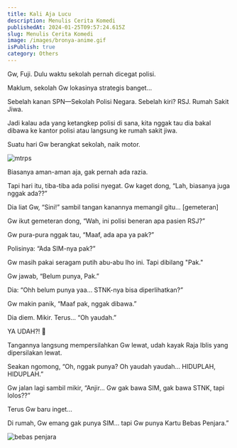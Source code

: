 ```yaml
---
title: Kali Aja Lucu
description: Menulis Cerita Komedi
publishedAt: 2024-01-25T09:57:24.615Z
slug: Menulis Cerita Komedi
image: /images/bronya-anime.gif
isPublish: true
category: Others
---
```

Gw, Fuji. Dulu waktu sekolah pernah dicegat polisi.

Maklum, sekolah Gw lokasinya strategis banget...


Sebelah kanan SPN—Sekolah Polisi Negara. Sebelah kiri? RSJ. Rumah Sakit Jiwa.

Jadi kalau ada yang ketangkep polisi di sana, kita nggak tau dia bakal dibawa ke kantor polisi atau langsung ke rumah sakit jiwa.

Suatu hari Gw berangkat sekolah, naik motor.

![mtrps](/images/motor.jpeg "mtors")

Biasanya aman-aman aja, gak pernah ada razia.


Tapi hari itu, tiba-tiba ada polisi nyegat. Gw kaget dong, “Lah, biasanya juga nggak ada??”

Dia liat Gw, “Sini!” sambil tangan kanannya memangil gitu... \[gemeteran]


Gw ikut gemeteran dong, “Wah, ini polisi beneran apa pasien RSJ?”

Gw pura-pura nggak tau, “Maaf, ada apa ya pak?”


Polisinya: “Ada SIM-nya pak?”


Gw masih pakai seragam putih abu-abu lho ini. Tapi dibilang "Pak."

Gw jawab, “Belum punya, Pak.”


Dia: “Ohh belum punya yaa... STNK-nya bisa diperlihatkan?”


Gw makin panik, “Maaf pak, nggak dibawa.”

Dia diem. Mikir. Terus... “Oh yaudah.”

YA UDAH?! 🤯

Tangannya langsung mempersilahkan Gw lewat, udah kayak Raja Iblis yang dipersilakan lewat.


Seakan ngomong, “Oh, nggak punya? Oh yaudah yaudah... HIDUPLAH, HIDUPLAH.”

Gw jalan lagi sambil mikir,
“Anjir... Gw gak bawa SIM, gak bawa STNK, tapi lolos??”

Terus Gw baru inget...


Di rumah, Gw emang gak punya SIM... tapi Gw punya Kartu Bebas Penjara.”

![bebas penjara](/images/images.jpeg "bebas penjara")